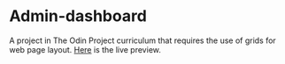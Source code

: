 # Admin-dashboard

A project in The Odin Project curriculum that requires the use of grids for web page layout. [Here](https://kaylubr.github.io/admin-dashboard/) is the live preview.
